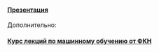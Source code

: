 #### [Презентация](https://docs.google.com/presentation/d/1cWPPCiwQ66hxGfNuKaOH3RgsTbjKR0wwb7c7ir5z1GE/)


Дополнительно:
#### [Курс лекций по машинному обучению от ФКН](https://www.youtube.com/playlist?list=PLEqoHzpnmTfDwuwrFHWVHdr1-qJsfqCUX)
